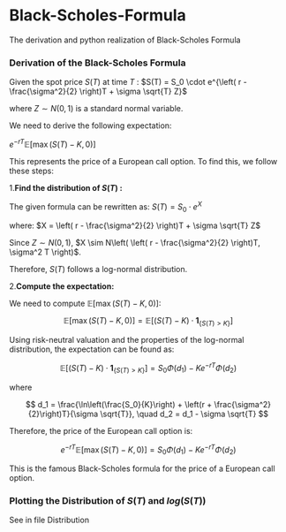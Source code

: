 # Black-Scholes-Formula
The derivation and python realization of Black-Scholes Formula

### Derivation of the Black-Scholes Formula

Given the spot price $S(T)$ at time $T$ :
$S(T) = S_0 \cdot e^{\left( r - \frac{\sigma^2}{2} \right)T + \sigma \sqrt{T} Z}$

where $Z \sim N(0,1)$ is a standard normal variable.

We need to derive the following expectation:

$e^{-rT} \mathbb{E}[\max(S(T) - K, 0)]$

This represents the price of a European call option. To find this, we follow these steps:

1.**Find the distribution of $S(T)$ :**

The given formula can be rewritten as:
$S(T) = S_0 \cdot e^{X}$

where: $X = \left( r - \frac{\sigma^2}{2} \right)T + \sigma \sqrt{T} Z$

Since
$Z \sim N(0,1)$, 
$X \sim N\left( \left( r - \frac{\sigma^2}{2} \right)T, \sigma^2 T \right)$.

Therefore, $S(T)$ follows a log-normal distribution.

2.**Compute the expectation:**

We need to compute $\mathbb{E}[\max(S(T) - K, 0)]$:

$$
\mathbb{E}[\max(S(T) - K, 0)] = \mathbb{E}[(S(T) - K) \cdot \mathbf{1}_{\{S(T) > K\}}]
$$

Using risk-neutral valuation and the properties of the log-normal distribution, the expectation can be found as:

$$
\mathbb{E}[(S(T) - K) \cdot \mathbf{1}_{\{S(T) > K\}}] = S_0 \Phi(d_1) - K e^{-rT} \Phi(d_2)
$$

 where

$$
d_1 = \frac{\ln\left(\frac{S_0}{K}\right) + \left(r + \frac{\sigma^2}{2}\right)T}{\sigma \sqrt{T}}, \quad d_2 = d_1 - \sigma \sqrt{T}
$$

Therefore, the price of the European call option is:

$$
e^{-rT} \mathbb{E}[\max(S(T) - K, 0)] = S_0 \Phi(d_1) - K e^{-rT} \Phi(d_2)
$$

This is the famous Black-Scholes formula for the price of a European call option.

### Plotting the Distribution of $S(T)$ and $log(S(T))$

See in file Distribution
